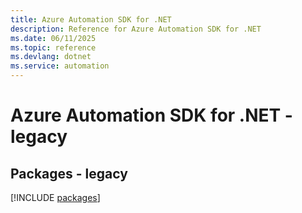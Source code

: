 ```yaml
---
title: Azure Automation SDK for .NET
description: Reference for Azure Automation SDK for .NET
ms.date: 06/11/2025
ms.topic: reference
ms.devlang: dotnet
ms.service: automation
---
```

# Azure Automation SDK for .NET - legacy
## Packages - legacy
[!INCLUDE [packages](automation-index.md)]